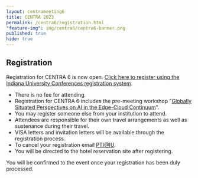 ```yaml
---
layout: centrameeting6
title: CENTRA 2023
permalink: /centra6/registration.html
"feature-img": img/centra6/centra6-banner.png
published: true
hide: true
---
```



## Registration

Registration for CENTRA 6 is now open. [Click here to register using the Indiana University Conferences registration system](https://indianauniv.ungerboeck.com/prod/emc00/register.aspx?aat=ALtuVtmsUuiE5H9sqGtp1lpOgnGRQWnXYVarWJ5U5AU%3d).

- There is no fee for attending.
- Registration for CENTRA 6 includes the pre-meeting workshop "[Globally Situated Perspectives on AI in the Edge-Cloud Continuum](https://www.globalcentra.org/centra6/workshop.html)".
- You may register someone else from your institution to attend.
- Attendees are responsible for their own travel arrangements as well as sustenance during their travel.
- VISA letters and invitation letters will be available through the registration process.
- To cancel your registration email [PTI@IU](mailto:pti@iu.edu).
- You will be directed to the hotel reservation site after registering.

You will be confirmed to the event once your registration has been duly processed. 
